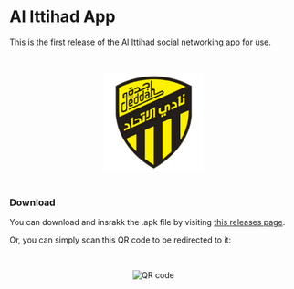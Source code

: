 # Al Ittihad App
This is the first release of the Al Ittihad social networking app for use.

<br>

<p align="center">
<img width="175px" src="white_no_bg_big.png" alt="Al Ittihad Logo" /
</p>

<br>


<br>

### Download

You can download and insrakk the .apk file by visiting [this releases page](https://github.com/Saudi-Arabia-Teams/Al-Ittihad/releases/tag/v0.8.5).

Or, you can simply scan this QR code to be redirected to it:

<br>

<p align="center">
<img width="300px" src="https://github.com/Saudi-Arabia-Teams/Al-Ittihad/assets/25140579/568a979d-75de-4260-a437-1af8da202fdf" alt="QR code" /
</p>

